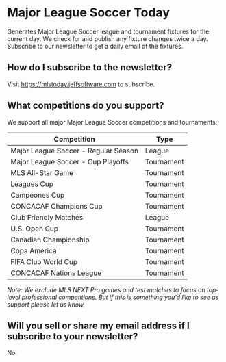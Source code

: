 # Major League Soccer Today

Generates Major League Soccer league and tournament fixtures for the current day. We check for and publish any fixture changes twice a day. Subscribe to our newsletter to get a daily email of the fixtures.

## How do I subscribe to the newsletter?

Visit https://mlstoday.jeffsoftware.com to subscribe.

## What competitions do you support?

We support all major Major League Soccer competitions and tournaments:

| Competition | Type |
|-------------|------|
| Major League Soccer - Regular Season | League |
| Major League Soccer - Cup Playoffs | Tournament |
| MLS All-Star Game | Tournament |
| Leagues Cup | Tournament |
| Campeones Cup | Tournament |
| CONCACAF Champions Cup | Tournament |
| Club Friendly Matches | League |
| U.S. Open Cup | Tournament |
| Canadian Championship | Tournament |
| Copa America | Tournament |
| FIFA Club World Cup | Tournament |
| CONCACAF Nations League | Tournament |

*Note: We exclude MLS NEXT Pro games and test matches to focus on top-level professional competitions. But if this is something you'd like to see us support please let us know.*

## Will you sell or share my email address if I subscribe to your newsletter?

No.
